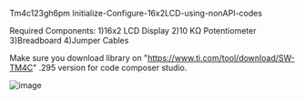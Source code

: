 Tm4c123gh6pm
Initialize-Configure-16x2LCD-using-nonAPI-codes

Required Components:
1)16x2 LCD Display
2)10 KΩ Potentiometer
3)Breadboard
4)Jumper Cables

Make sure you download library on "https://www.ti.com/tool/download/SW-TM4C" .295 version for code composer studio.

![image](https://github.com/user-attachments/assets/b0d6b157-da94-4626-9168-29ff779673de)


